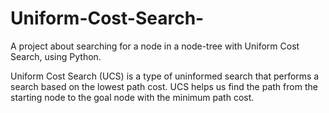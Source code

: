 # Uniform-Cost-Search-
A project about searching for a node in a node-tree with Uniform Cost Search, using Python.

Uniform Cost Search (UCS) is a type of uninformed search that performs a search based on the lowest path cost. UCS helps us find the path from the starting node to the goal node with the minimum path cost.
